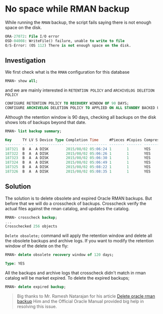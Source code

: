 # No space while RMAN backup

While running the `RMAN` backup, the script fails saying there is not enough space on the disk.
<!--more-->

```sql
ORA-27072: File I/O error
OSD-04008: WriteFile() failure, unable to write to file
O/S-Error: (OS 112) There is not enough space on the disk.
```

## Investigation

We first check what is the `RMAN` configuration for this database

```sql
RMAN> show all;
```

and we are mainly interested in `RETENTION POLICY` and `ARCHIVELOG DELETION POLICY`

```sql
CONFIGURE RETENTION POLICY TO RECOVERY WINDOW OF 90 DAYS;
CONFIGURE ARCHIVELOG DELETION POLICY TO APPLIED ON ALL STANDBY BACKED UP 2 TIMES TO DISK;
```

Although the retention window is 90 days, checking all backups on the disk shows lots of backups
beyond that date.

```sql
RMAN> list backup summary;

Key     TY LV S Device Type Completion Time     #Pieces #Copies Compressed Tag
------- -- -- - ----------- ------------------- ------- ------- ---------- ---
187321  B  A  A DISK        2015/08/02 05:06:24 1       1       YES        TAG20150802T030506
187322  B  A  A DISK        2015/08/02 05:06:26 1       1       YES        TAG20150802T030506
187323  B  A  A DISK        2015/08/02 05:06:30 1       1       YES        TAG20150802T030506
187324  B  A  A DISK        2015/08/02 05:06:49 1       1       YES        TAG20150802T030506
187325  B  A  A DISK        2015/08/02 05:08:22 1       1       YES        TAG20150802T030506
187326  B  A  A DISK        2015/08/02 05:08:35 1       1       YES        TAG20150802T030506
```

## Solution

The solution is to delete obsolete and expired Oracle RMAN backups.
But before that we will do a crosscheck of backups. Crosscheck verify the actual files against the rman catalog, and updates the catalog.

```sql
RMAN> crosscheck backup;
...
Crosschecked 256 objects
```

`Delete obsolete;` command will apply the retention window and delete all the obsolete backups and archive logs.
If you want to modify the retention window of the delete on the fly:

```sql
RMAN> delete obsolete recovery window of 120 days;

Type: YES
```

All the backups and archive logs that crosscheck didn't match in rman catalog will be market expired. To delete the expired backups;

```sql
RMAN> delete expired backup;
```

>Big thanks to Mr. Ramesh Natarajan for his article [Delete oracle rman backup](http://www.thegeekstuff.com/2015/01/delete-oracle-rman-backup)
>Him and the Official Oracle Manual provided big help in resolving this issue.